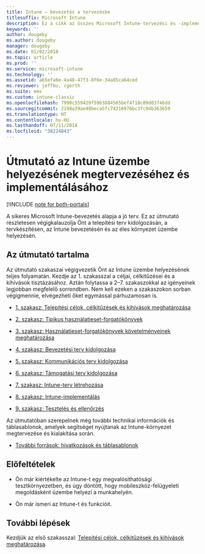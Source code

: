 ```yaml
---
title: Intune – bevezetés a tervezésbe
titlesuffix: Microsoft Intune
description: Ez a cikk az összes Microsoft Intune-tervezési és -implementálási szakasz közös bevezetője. A célok, használati esetek és követelmények meghatározását, bevezetési és kommunikációs tervek, támogatási, tesztelési és érvényesítési tervek létrehozását segítő eszközök.
keywords: ''
author: dougeby
ms.author: dougeby
manager: dougeby
ms.date: 01/02/2018
ms.topic: article
ms.prod: ''
ms.service: microsoft-intune
ms.technology: ''
ms.assetid: a65efa6e-4a48-47f3-8f6e-34a85ca64ced
ms.reviewer: jeffbu, cgerth
ms.suite: ems
ms.custom: intune-classic
ms.openlocfilehash: 7990c559429f5963884565bef4f18c09d03746dd
ms.sourcegitcommit: 2198a39ae48beca5fc74316976bc3fc9db363659
ms.translationtype: HT
ms.contentlocale: hu-HU
ms.lasthandoff: 07/11/2018
ms.locfileid: "38224843"
---
```

# <a name="intune-deployment-planning-design-and-implementation-guide"></a>Útmutató az Intune üzembe helyezésének megtervezéséhez és implementálásához

[!INCLUDE [note for both-portals](./includes/note-for-both-portals.md)]

A sikeres Microsoft Intune-bevezetés alapja a jó terv. Ez az útmutató részletesen végigkalauzolja Önt a telepítési terv kidolgozásán, a tervkészítésen, az Intune bevezetésén és az éles környezet üzembe helyezésén.

## <a name="whats-included-in-this-guide"></a>Az útmutató tartalma

Az útmutató szakaszai végigvezetik Önt az Intune üzembe helyezésének teljes folyamatán. Kezdje az 1. szakasszal a céljai, célkitűzései és a kihívások tisztázásához. Aztán folytassa a 2–7. szakaszokkal az igényeinek legjobban megfelelő sorrendben. Nem kell ezeken a szakaszokon sorban végigmennie, elvégezheti őket egymással párhuzamosan is.

-   [1. szakasz: Telepítési célok, célkitűzések és kihívások meghatározása](planning-guide-deployment-goals.md)

-   [2. szakasz: Tipikus használatieset-forgatókönyvek](planning-guide-scenarios.md)

-   [3. szakasz: Használatieset-forgatókönyvek követelményeinek meghatározása](planning-guide-requirements.md)

-   [4. szakasz: Bevezetési terv kidolgozása](planning-guide-rollout-plan.md)

-   [5. szakasz: Kommunikációs terv kidolgozása](planning-guide-communication-plan.md)

-   [6. szakasz: Támogatási terv kidolgozása](planning-guide-support-plan.md)

-   [7. szakasz: Intune-terv létrehozása](planning-guide-design.md)

-   [8. szakasz: Intune-implementálás](planning-guide-onboarding.md)

-   [9. szakasz: Tesztelés és ellenőrzés](planning-guide-test-validation.md)

Az útmutatóban szerepelnek még további technikai információk és táblasablonok, amelyek segítséget nyújtanak az Intune-környezet megtervezése és kialakítása során.

-   [További források: hivatkozások és táblasablonok](planning-guide-resources.md)

## <a name="assumptions"></a>Előfeltételek

-   Ön már kiértékelte az Intune-t egy megvalósíthatósági tesztkörnyezetben, és úgy döntött, hogy mobileszköz-felügyeleti megoldásként üzembe helyezi a munkahelyén.

-   Ön már ismeri az Intune-t és funkcióit.

## <a name="next-steps"></a>További lépések

Kezdjük az első szakasszal: [Telepítési célok, célkitűzések és kihívások meghatározása](planning-guide-deployment-goals.md).
